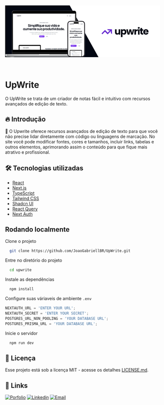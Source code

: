 ![Logo do projeto](/public/upwrite-mockup.png)

<br>

# UpWrite

O UpWrite se trata de um criador de notas fácil e intuitivo com recursos avançados de edição de texto.

## 🔥 Introdução

📌 O Upwrite oferece recursos avançados de edição de texto para que você não precise lidar diretamente com código ou linguagens de marcação. No site você pode modificar fontes, cores e tamanhos, incluir links, tabelas e outros elementos, aprimorando assim o conteúdo para que fique mais atrativo e profissional.

## 🛠 Tecnologias utilizadas

- [React](https://reactjs.org/)
- [Next.js](https://nextjs.org/)
- [TypeScript](https://www.typescriptlang.org)
- [Tailwind CSS](https://tailwindcss.com)
- [Shadcn UI](https://ui.shadcn.com)
- [React Query](https://ui.shadcn.com)
- [Next Auth](https://next-auth.js.org)

## Rodando localmente

Clone o projeto

```bash
  git clone https://github.com/JoaoGabriellBR/UpWrite.git
```

Entre no diretório do projeto

```bash
  cd upwrite
```

Instale as dependências

```bash
  npm install
```

Configure suas váriaveis de ambiente `.env`
   ```js
   NEXTAUTH_URL = 'ENTER YOUR URL';
   NEXTAUTH_SECRET = 'ENTER YOUR SECRET';
   POSTGRES_URL_NON_POOLING = 'YOUR DATABASE URL';
   POSTGRES_PRISMA_URL = 'YOUR DATABASE URL';
   ```

Inicie o servidor

```bash
  npm run dev
```

## 📄 Licença

Esse projeto está sob a licença MIT - acesse os detalhes [LICENSE.md](/LICENSE.md).


## 🔗 Links

[![Porfolio][Porfolio]][Porfolio-url]
[![Linkedin][Linkedin]][Linkedin-url]
[![Email][Email]][Email-url]


<!-- MARKDOWN LINKS & IMAGES -->
[Website]: https://img.shields.io/badge/site%20oficial-22C55E?style=for-the-badge
[Website-url]: https://up-write.vercel.app

[Email]: https://img.shields.io/badge/-gmail-white.svg?style=for-the-badge&logo=gmail
[Email-url]: joaoname9@gmail.com

[Porfolio]: https://img.shields.io/badge/my_portfolio-000?style=for-the-badge&logo=ko-fi&logoColor=white
[Porfolio-url]: https://joaogabrielsilva.vercel.app

[Linkedin]: https://img.shields.io/badge/-LinkedIn-black.svg?style=for-the-badge&logo=linkedin&colorB=blue
[Linkedin-url]: https://www.linkedin.com/in/joaogabriel-silva
